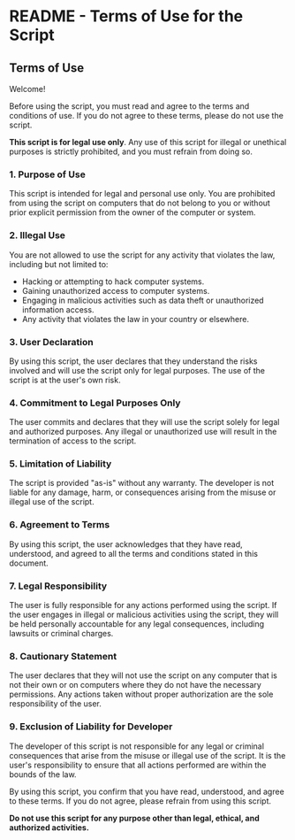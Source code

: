 # README - Terms of Use for the Script

## Terms of Use

Welcome!

Before using the script, you must read and agree to the terms and conditions of use. If you do not agree to these terms, please do not use the script.

**This script is for legal use only**. Any use of this script for illegal or unethical purposes is strictly prohibited, and you must refrain from doing so.

### 1. **Purpose of Use**
This script is intended for legal and personal use only. You are prohibited from using the script on computers that do not belong to you or without prior explicit permission from the owner of the computer or system.

### 2. **Illegal Use**
You are not allowed to use the script for any activity that violates the law, including but not limited to:
- Hacking or attempting to hack computer systems.
- Gaining unauthorized access to computer systems.
- Engaging in malicious activities such as data theft or unauthorized information access.
- Any activity that violates the law in your country or elsewhere.

### 3. **User Declaration**
By using this script, the user declares that they understand the risks involved and will use the script only for legal purposes. The use of the script is at the user's own risk.

### 4. **Commitment to Legal Purposes Only**
The user commits and declares that they will use the script solely for legal and authorized purposes. Any illegal or unauthorized use will result in the termination of access to the script.

### 5. **Limitation of Liability**
The script is provided "as-is" without any warranty. The developer is not liable for any damage, harm, or consequences arising from the misuse or illegal use of the script.

### 6. **Agreement to Terms**
By using this script, the user acknowledges that they have read, understood, and agreed to all the terms and conditions stated in this document.

### 7. **Legal Responsibility**
The user is fully responsible for any actions performed using the script. If the user engages in illegal or malicious activities using the script, they will be held personally accountable for any legal consequences, including lawsuits or criminal charges.

### 8. **Cautionary Statement**
The user declares that they will not use the script on any computer that is not their own or on computers where they do not have the necessary permissions. Any actions taken without proper authorization are the sole responsibility of the user.

### 9. **Exclusion of Liability for Developer**
The developer of this script is not responsible for any legal or criminal consequences that arise from the misuse or illegal use of the script. It is the user's responsibility to ensure that all actions performed are within the bounds of the law.

By using this script, you confirm that you have read, understood, and agree to these terms. If you do not agree, please refrain from using this script.

**Do not use this script for any purpose other than legal, ethical, and authorized activities.**
